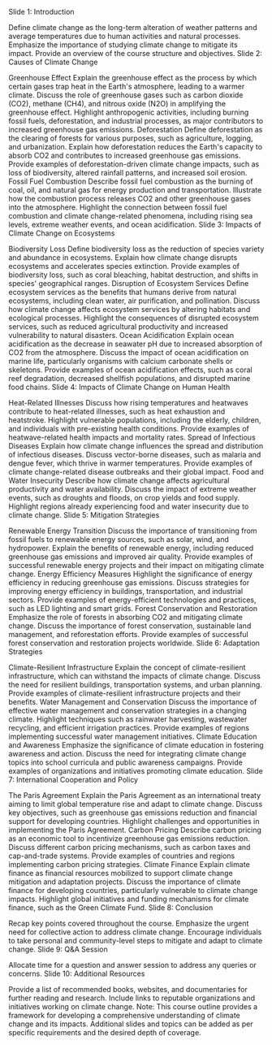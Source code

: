 Slide 1: Introduction

Define climate change as the long-term alteration of weather patterns and average temperatures due to human activities and natural processes.
Emphasize the importance of studying climate change to mitigate its impact.
Provide an overview of the course structure and objectives.
Slide 2: Causes of Climate Change

Greenhouse Effect
Explain the greenhouse effect as the process by which certain gases trap heat in the Earth's atmosphere, leading to a warmer climate.
Discuss the role of greenhouse gases such as carbon dioxide (CO2), methane (CH4), and nitrous oxide (N2O) in amplifying the greenhouse effect.
Highlight anthropogenic activities, including burning fossil fuels, deforestation, and industrial processes, as major contributors to increased greenhouse gas emissions.
Deforestation
Define deforestation as the clearing of forests for various purposes, such as agriculture, logging, and urbanization.
Explain how deforestation reduces the Earth's capacity to absorb CO2 and contributes to increased greenhouse gas emissions.
Provide examples of deforestation-driven climate change impacts, such as loss of biodiversity, altered rainfall patterns, and increased soil erosion.
Fossil Fuel Combustion
Describe fossil fuel combustion as the burning of coal, oil, and natural gas for energy production and transportation.
Illustrate how the combustion process releases CO2 and other greenhouse gases into the atmosphere.
Highlight the connection between fossil fuel combustion and climate change-related phenomena, including rising sea levels, extreme weather events, and ocean acidification.
Slide 3: Impacts of Climate Change on Ecosystems

Biodiversity Loss
Define biodiversity loss as the reduction of species variety and abundance in ecosystems.
Explain how climate change disrupts ecosystems and accelerates species extinction.
Provide examples of biodiversity loss, such as coral bleaching, habitat destruction, and shifts in species' geographical ranges.
Disruption of Ecosystem Services
Define ecosystem services as the benefits that humans derive from natural ecosystems, including clean water, air purification, and pollination.
Discuss how climate change affects ecosystem services by altering habitats and ecological processes.
Highlight the consequences of disrupted ecosystem services, such as reduced agricultural productivity and increased vulnerability to natural disasters.
Ocean Acidification
Explain ocean acidification as the decrease in seawater pH due to increased absorption of CO2 from the atmosphere.
Discuss the impact of ocean acidification on marine life, particularly organisms with calcium carbonate shells or skeletons.
Provide examples of ocean acidification effects, such as coral reef degradation, decreased shellfish populations, and disrupted marine food chains.
Slide 4: Impacts of Climate Change on Human Health

Heat-Related Illnesses
Discuss how rising temperatures and heatwaves contribute to heat-related illnesses, such as heat exhaustion and heatstroke.
Highlight vulnerable populations, including the elderly, children, and individuals with pre-existing health conditions.
Provide examples of heatwave-related health impacts and mortality rates.
Spread of Infectious Diseases
Explain how climate change influences the spread and distribution of infectious diseases.
Discuss vector-borne diseases, such as malaria and dengue fever, which thrive in warmer temperatures.
Provide examples of climate change-related disease outbreaks and their global impact.
Food and Water Insecurity
Describe how climate change affects agricultural productivity and water availability.
Discuss the impact of extreme weather events, such as droughts and floods, on crop yields and food supply.
Highlight regions already experiencing food and water insecurity due to climate change.
Slide 5: Mitigation Strategies

Renewable Energy Transition
Discuss the importance of transitioning from fossil fuels to renewable energy sources, such as solar, wind, and hydropower.
Explain the benefits of renewable energy, including reduced greenhouse gas emissions and improved air quality.
Provide examples of successful renewable energy projects and their impact on mitigating climate change.
Energy Efficiency Measures
Highlight the significance of energy efficiency in reducing greenhouse gas emissions.
Discuss strategies for improving energy efficiency in buildings, transportation, and industrial sectors.
Provide examples of energy-efficient technologies and practices, such as LED lighting and smart grids.
Forest Conservation and Restoration
Emphasize the role of forests in absorbing CO2 and mitigating climate change.
Discuss the importance of forest conservation, sustainable land management, and reforestation efforts.
Provide examples of successful forest conservation and restoration projects worldwide.
Slide 6: Adaptation Strategies

Climate-Resilient Infrastructure
Explain the concept of climate-resilient infrastructure, which can withstand the impacts of climate change.
Discuss the need for resilient buildings, transportation systems, and urban planning.
Provide examples of climate-resilient infrastructure projects and their benefits.
Water Management and Conservation
Discuss the importance of effective water management and conservation strategies in a changing climate.
Highlight techniques such as rainwater harvesting, wastewater recycling, and efficient irrigation practices.
Provide examples of regions implementing successful water management initiatives.
Climate Education and Awareness
Emphasize the significance of climate education in fostering awareness and action.
Discuss the need for integrating climate change topics into school curricula and public awareness campaigns.
Provide examples of organizations and initiatives promoting climate education.
Slide 7: International Cooperation and Policy

The Paris Agreement
Explain the Paris Agreement as an international treaty aiming to limit global temperature rise and adapt to climate change.
Discuss key objectives, such as greenhouse gas emissions reduction and financial support for developing countries.
Highlight challenges and opportunities in implementing the Paris Agreement.
Carbon Pricing
Describe carbon pricing as an economic tool to incentivize greenhouse gas emissions reduction.
Discuss different carbon pricing mechanisms, such as carbon taxes and cap-and-trade systems.
Provide examples of countries and regions implementing carbon pricing strategies.
Climate Finance
Explain climate finance as financial resources mobilized to support climate change mitigation and adaptation projects.
Discuss the importance of climate finance for developing countries, particularly vulnerable to climate change impacts.
Highlight global initiatives and funding mechanisms for climate finance, such as the Green Climate Fund.
Slide 8: Conclusion

Recap key points covered throughout the course.
Emphasize the urgent need for collective action to address climate change.
Encourage individuals to take personal and community-level steps to mitigate and adapt to climate change.
Slide 9: Q&A Session

Allocate time for a question and answer session to address any queries or concerns.
Slide 10: Additional Resources

Provide a list of recommended books, websites, and documentaries for further reading and research.
Include links to reputable organizations and initiatives working on climate change.
Note: This course outline provides a framework for developing a comprehensive understanding of climate change and its impacts. Additional slides and topics can be added as per specific requirements and the desired depth of coverage.
